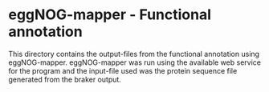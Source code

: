 # eggNOG-mapper - Functional annotation
This directory contains the output-files from the functional annotation using eggNOG-mapper. eggNOG-mapper was run using the available web service for the program and the input-file used was the protein sequence file generated from the braker output.



 